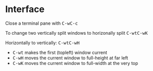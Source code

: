 # Interface



Close a terminal pane with <kbd>C-w</kbd><kbd>C-c</kbd>

To change two vertically split windows to horizonally split
<kbd>C-w</kbd><kbd>t</kbd><kbd>C-w</kbd><kbd>K</kbd>

Horizontally to vertically:
<kbd>C-w</kbd><kbd>t</kbd><kbd>C-w</kbd><kbd>H</kbd>

* <kbd>C-w</kbd><kbd>t</kbd> makes the first (topleft) window current
* <kbd>C-w</kbd><kbd>H</kbd> moves the current window to full-height at far left
* <kbd>C-w</kbd><kbd>K</kbd> moves the current window to full-width at the very top
